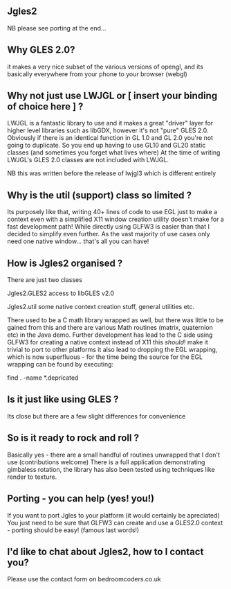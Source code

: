 
Jgles2
------

NB please see porting at the end...


Why GLES 2.0?
-------------

it makes a very nice subset of the various versions of opengl, and its
basically everywhere from your phone to your browser (webgl)



Why not just use LWJGL or [ insert your binding of choice here ] ?
------------------------------------------------------------------

LWJGL is a fantastic library to use and it makes a great "driver"
layer for higher level libraries such as libGDX, however it's not "pure"
GLES 2.0.  Obviously if there is an identical function in GL 1.0 and 
GL 2.0 you're not going to duplicate.  So you end up having to use GL10 
and GL20 static classes (and sometimes you forget what lives where)
At the time of writing LWJGL's GLES 2.0 classes are not included 
with LWJGL.

NB this was written before the release of lwjgl3 which is different entirely


Why is the util (support) class so limited ?
--------------------------------------------

Its purposely like that, writing 40+ lines of code to use EGL just to make
a context even with a simplified X11 window creation utility doesn't make for
a fast development path! While directly using GLFW3 is easier than that I 
decided to simplify even further. As the vast majority of use cases only 
need one native window... that's all you can have!


How is Jgles2 organised ?
-------------------------

There are just two classes

Jgles2.GLES2   access to libGLES v2.0

Jgles2.util    some native context creation stuff, general utilities etc.

There used to be a C math library wrapped as well, but there was little
to be gained from this and there are various Math routines (matrix, 
quaternion etc) in the Java demo. Further development has lead to the C 
side using GLFW3 for creating a native context instead of X11
this *should*! make it trivial to port to other platforms it also lead
to dropping the EGL wrapping, which is now superfluous - for the time
being the source for the EGL wrapping can be found by executing:
 
find . -name *.depricated


Is it just like using GLES ?
----------------------------

Its close but there are a few slight differences for convenience



So is it ready to rock and roll ?
---------------------------------

Basically yes - there are a small handful of routines unwrapped that
I don't use (contributions welcome) There is a full application
demonstrating gimbaless rotation, the library has also been tested using
techniques like render to texture.


Porting - you can help (yes! you!)
----------------------------------

If you want to port Jgles to your platform (it would certainly be
apreciated) You just need to be sure that GLFW3 can create and use a
GLES2.0 context - porting should be easy! (famous last words!)




I'd like to chat about Jgles2, how to I contact you?
----------------------------------------------------

Please use the contact form on bedroomcoders.co.uk
 
